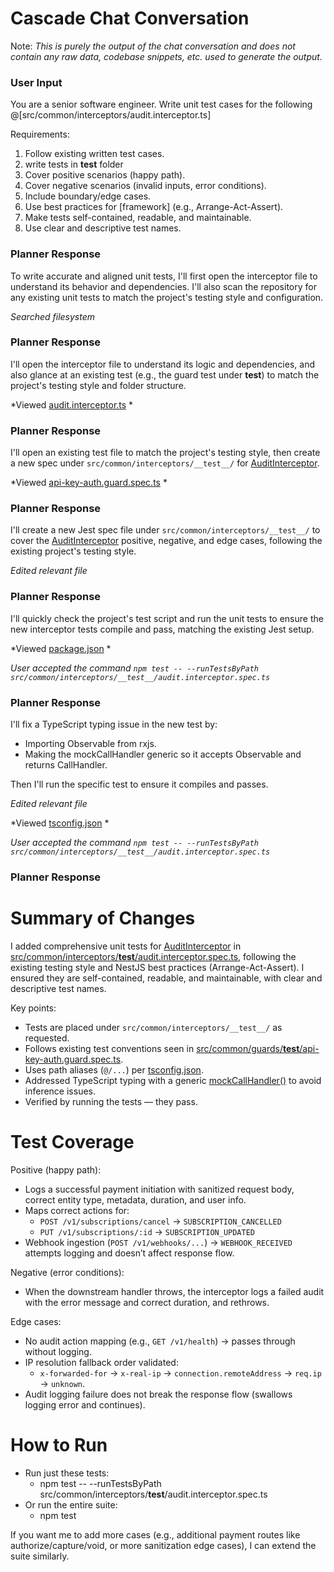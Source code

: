 # Cascade Chat Conversation

  Note: _This is purely the output of the chat conversation and does not contain any raw data, codebase snippets, etc. used to generate the output._

### User Input

You are a senior software engineer. Write unit test cases for the following @[src/common/interceptors/audit.interceptor.ts] 

Requirements:
1. Follow existing written test cases.
2. write tests in __test__ folder
3. Cover positive scenarios (happy path).
4. Cover negative scenarios (invalid inputs, error conditions).
5. Include boundary/edge cases.
6. Use best practices for [framework] (e.g., Arrange-Act-Assert).
7. Make tests self-contained, readable, and maintainable.
8. Use clear and descriptive test names.


### Planner Response

To write accurate and aligned unit tests, I'll first open the interceptor file to understand its behavior and dependencies. I'll also scan the repository for any existing unit tests to match the project's testing style and configuration.

*Searched filesystem*

### Planner Response

I'll open the interceptor file to understand its logic and dependencies, and also glance at an existing test (e.g., the guard test under __test__) to match the project's testing style and folder structure.

*Viewed [audit.interceptor.ts](file:///Users/sumitk/Desktop/AI%20Native/payment-processing-system/src/common/interceptors/audit.interceptor.ts) *

### Planner Response

I'll open an existing test file to match the project's testing style, then create a new spec under `src/common/interceptors/__test__/` for [AuditInterceptor](cci:2://file:///Users/sumitk/Desktop/AI%20Native/payment-processing-system/src/common/interceptors/audit.interceptor.ts:7:0-130:1).

*Viewed [api-key-auth.guard.spec.ts](file:///Users/sumitk/Desktop/AI%20Native/payment-processing-system/src/common/guards/__test__/api-key-auth.guard.spec.ts) *

### Planner Response

I'll create a new Jest spec file under `src/common/interceptors/__test__/` to cover the [AuditInterceptor](cci:2://file:///Users/sumitk/Desktop/AI%20Native/payment-processing-system/src/common/interceptors/audit.interceptor.ts:7:0-130:1) positive, negative, and edge cases, following the existing project's testing style.

*Edited relevant file*

### Planner Response

I'll quickly check the project's test script and run the unit tests to ensure the new interceptor tests compile and pass, matching the existing Jest setup.

*Viewed [package.json](file:///Users/sumitk/Desktop/AI%20Native/payment-processing-system/package.json) *

*User accepted the command `npm test -- --runTestsByPath src/common/interceptors/__test__/audit.interceptor.spec.ts`*

### Planner Response

I'll fix a TypeScript typing issue in the new test by:
- Importing Observable from rxjs.
- Making the mockCallHandler generic so it accepts Observable<T> and returns CallHandler<T>.

Then I'll run the specific test to ensure it compiles and passes.

*Edited relevant file*

*Viewed [tsconfig.json](file:///Users/sumitk/Desktop/AI%20Native/payment-processing-system/tsconfig.json) *

*User accepted the command `npm test -- --runTestsByPath src/common/interceptors/__test__/audit.interceptor.spec.ts`*

### Planner Response

# Summary of Changes
I added comprehensive unit tests for [AuditInterceptor](cci:2://file:///Users/sumitk/Desktop/AI%20Native/payment-processing-system/src/common/interceptors/audit.interceptor.ts:7:0-130:1) in [src/common/interceptors/__test__/audit.interceptor.spec.ts](cci:7://file:///Users/sumitk/Desktop/AI%20Native/payment-processing-system/src/common/interceptors/__test__/audit.interceptor.spec.ts:0:0-0:0), following the existing testing style and NestJS best practices (Arrange-Act-Assert). I ensured they are self-contained, readable, and maintainable, with clear and descriptive test names.

Key points:
- Tests are placed under `src/common/interceptors/__test__/` as requested.
- Follows existing test conventions seen in [src/common/guards/__test__/api-key-auth.guard.spec.ts](cci:7://file:///Users/sumitk/Desktop/AI%20Native/payment-processing-system/src/common/guards/__test__/api-key-auth.guard.spec.ts:0:0-0:0).
- Uses path aliases (`@/...`) per [tsconfig.json](cci:7://file:///Users/sumitk/Desktop/AI%20Native/payment-processing-system/tsconfig.json:0:0-0:0).
- Addressed TypeScript typing with a generic [mockCallHandler<T>()](cci:1://file:///Users/sumitk/Desktop/AI%20Native/payment-processing-system/src/common/interceptors/__test__/audit.interceptor.spec.ts:56:0-58:3) to avoid inference issues.
- Verified by running the tests — they pass.

# Test Coverage
Positive (happy path):
- Logs a successful payment initiation with sanitized request body, correct entity type, metadata, duration, and user info.
- Maps correct actions for:
  - `POST /v1/subscriptions/cancel` → `SUBSCRIPTION_CANCELLED`
  - `PUT /v1/subscriptions/:id` → `SUBSCRIPTION_UPDATED`
- Webhook ingestion (`POST /v1/webhooks/...`) → `WEBHOOK_RECEIVED` attempts logging and doesn’t affect response flow.

Negative (error conditions):
- When the downstream handler throws, the interceptor logs a failed audit with the error message and correct duration, and rethrows.

Edge cases:
- No audit action mapping (e.g., `GET /v1/health`) → passes through without logging.
- IP resolution fallback order validated:
  - `x-forwarded-for` → `x-real-ip` → `connection.remoteAddress` → `req.ip` → `unknown`.
- Audit logging failure does not break the response flow (swallows logging error and continues).

# How to Run
- Run just these tests:
  - npm test -- --runTestsByPath src/common/interceptors/__test__/audit.interceptor.spec.ts
- Or run the entire suite:
  - npm test

If you want me to add more cases (e.g., additional payment routes like authorize/capture/void, or more sanitization edge cases), I can extend the suite similarly.